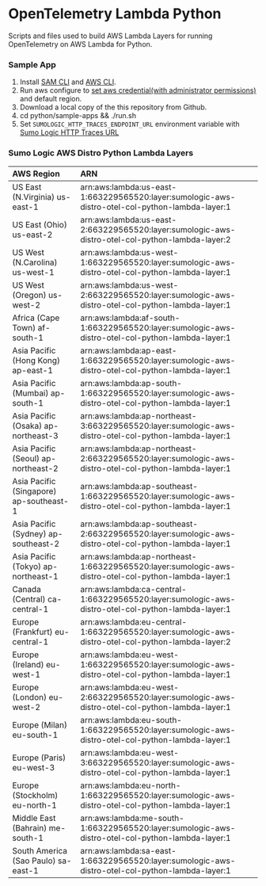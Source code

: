 # OpenTelemetry Lambda Python

Scripts and files used to build AWS Lambda Layers for running OpenTelemetry on AWS Lambda for Python.

### Sample App 

1. Install [SAM CLI](https://docs.aws.amazon.com/serverless-application-model/latest/developerguide/serverless-sam-cli-install.html) and [AWS CLI](https://docs.aws.amazon.com/cli/latest/userguide/install-cliv2.html).
2. Run aws configure to [set aws credential(with administrator permissions)](https://docs.aws.amazon.com/serverless-application-model/latest/developerguide/serverless-sam-cli-install-mac.html#serverless-sam-cli-install-mac-iam-permissions) and default region.
3. Download a local copy of the this repository from Github.
4. cd python/sample-apps && ./run.sh
5. Set `SUMOLOGIC_HTTP_TRACES_ENDPOINT_URL` environment variable with [Sumo Logic HTTP Traces URL](https://help.sumologic.com/Traces/HTTP_Traces_Source)

### Sumo Logic AWS Distro Python Lambda Layers
|AWS Region|ARN|
|:-----------|:-------|
|US East (N.Virginia) us-east-1|arn:aws:lambda:us-east-1:663229565520:layer:sumologic-aws-distro-otel-col-python-lambda-layer:1|
|US East (Ohio) us-east-2|arn:aws:lambda:us-east-2:663229565520:layer:sumologic-aws-distro-otel-col-python-lambda-layer:2|
|US West (N.Carolina) us-west-1|arn:aws:lambda:us-west-1:663229565520:layer:sumologic-aws-distro-otel-col-python-lambda-layer:1|
|US West (Oregon) us-west-2|arn:aws:lambda:us-west-2:663229565520:layer:sumologic-aws-distro-otel-col-python-lambda-layer:1|
|Africa (Cape Town) af-south-1|arn:aws:lambda:af-south-1:663229565520:layer:sumologic-aws-distro-otel-col-python-lambda-layer:1|
|Asia Pacific (Hong Kong) ap-east-1|arn:aws:lambda:ap-east-1:663229565520:layer:sumologic-aws-distro-otel-col-python-lambda-layer:1|
|Asia Pacific (Mumbai) ap-south-1|arn:aws:lambda:ap-south-1:663229565520:layer:sumologic-aws-distro-otel-col-python-lambda-layer:1|
|Asia Pacific (Osaka) ap-northeast-3|arn:aws:lambda:ap-northeast-3:663229565520:layer:sumologic-aws-distro-otel-col-python-lambda-layer:1|
|Asia Pacific (Seoul) ap-northeast-2|arn:aws:lambda:ap-northeast-2:663229565520:layer:sumologic-aws-distro-otel-col-python-lambda-layer:1|
|Asia Pacific (Singapore) ap-southeast-1|arn:aws:lambda:ap-southeast-1:663229565520:layer:sumologic-aws-distro-otel-col-python-lambda-layer:1|
|Asia Pacific (Sydney) ap-southeast-2|arn:aws:lambda:ap-southeast-2:663229565520:layer:sumologic-aws-distro-otel-col-python-lambda-layer:1|
|Asia Pacific (Tokyo) ap-northeast-1|arn:aws:lambda:ap-northeast-1:663229565520:layer:sumologic-aws-distro-otel-col-python-lambda-layer:1|
|Canada (Central) ca-central-1|arn:aws:lambda:ca-central-1:663229565520:layer:sumologic-aws-distro-otel-col-python-lambda-layer:1|
|Europe (Frankfurt) eu-central-1|arn:aws:lambda:eu-central-1:663229565520:layer:sumologic-aws-distro-otel-col-python-lambda-layer:2|
|Europe (Ireland) eu-west-1|arn:aws:lambda:eu-west-1:663229565520:layer:sumologic-aws-distro-otel-col-python-lambda-layer:1|
|Europe (London) eu-west-2|arn:aws:lambda:eu-west-2:663229565520:layer:sumologic-aws-distro-otel-col-python-lambda-layer:1|
|Europe (Milan) eu-south-1|arn:aws:lambda:eu-south-1:663229565520:layer:sumologic-aws-distro-otel-col-python-lambda-layer:1|
|Europe (Paris) eu-west-3|arn:aws:lambda:eu-west-3:663229565520:layer:sumologic-aws-distro-otel-col-python-lambda-layer:1|
|Europe (Stockholm) eu-north-1|arn:aws:lambda:eu-north-1:663229565520:layer:sumologic-aws-distro-otel-col-python-lambda-layer:1|
|Middle East (Bahrain) me-south-1|arn:aws:lambda:me-south-1:663229565520:layer:sumologic-aws-distro-otel-col-python-lambda-layer:1|
|South America (Sao Paulo) sa-east-1|arn:aws:lambda:sa-east-1:663229565520:layer:sumologic-aws-distro-otel-col-python-lambda-layer:1|
